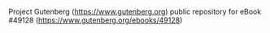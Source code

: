 Project Gutenberg (https://www.gutenberg.org) public repository for eBook #49128 (https://www.gutenberg.org/ebooks/49128)
